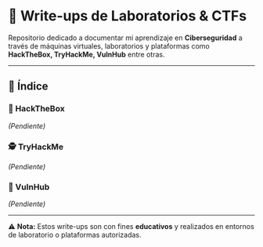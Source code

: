# 🧩 Write-ups de Laboratorios & CTFs

Repositorio dedicado a documentar mi aprendizaje en **Ciberseguridad** 
a través de máquinas virtuales, laboratorios y plataformas como 
**HackTheBox, TryHackMe, VulnHub** entre otras.

---

## 📂 Índice

### 🔐 HackTheBox
*(Pendiente)*

### 🕵️ TryHackMe
*(Pendiente)*

### 💾 VulnHub
*(Pendiente)*

---

⚠️ **Nota:** Estos write-ups son con fines **educativos** y realizados en entornos 
de laboratorio o plataformas autorizadas.
